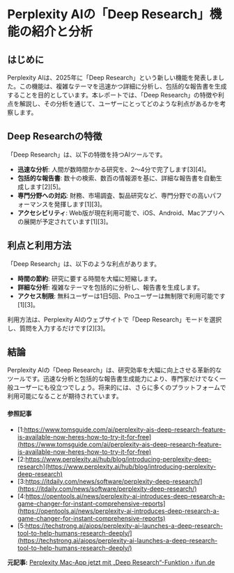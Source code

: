 # Perplexity AIの「Deep Research」機能の紹介と分析

## はじめに

Perplexity AIは、2025年に「Deep Research」という新しい機能を発表しました。この機能は、複雑なテーマを迅速かつ詳細に分析し、包括的な報告書を生成することを目的としています。本レポートでは、「Deep Research」の特徴や利点を解説し、その分析を通じて、ユーザーにとってどのような利点があるかを考察します。

## Deep Researchの特徴

「Deep Research」は、以下の特徴を持つAIツールです。

- **迅速な分析**: 人間が数時間かかる研究を、2〜4分で完了します[3][4]。
- **包括的な報告書**: 数十の検索、数百の情報源を基に、詳細な報告書を自動生成します[2][5]。
- **専門分野への対応**: 財務、市場調査、製品研究など、専門分野での高いパフォーマンスを発揮します[1][3]。
- **アクセシビリティ**: Web版が現在利用可能で、iOS、Android、Macアプリへの展開が予定されています[1][3]。

## 利点と利用方法

「Deep Research」は、以下のような利点があります。

- **時間の節約**: 研究に要する時間を大幅に短縮します。
- **詳細な分析**: 複雑なテーマを包括的に分析し、報告書を生成します。
- **アクセス制限**: 無料ユーザーは1日5回、Proユーザーは無制限で利用可能です[1][3]。

利用方法は、Perplexity AIのウェブサイトで「Deep Research」モードを選択し、質問を入力するだけです[2][3]。

## 結論

Perplexity AIの「Deep Research」は、研究効率を大幅に向上させる革新的なツールです。迅速な分析と包括的な報告書生成能力により、専門家だけでなく一般ユーザーにも役立つでしょう。将来的には、さらに多くのプラットフォームで利用可能になることが期待されています。

#### 参照記事
- [1:https://www.tomsguide.com/ai/perplexity-ais-deep-research-feature-is-available-now-heres-how-to-try-it-for-free](https://www.tomsguide.com/ai/perplexity-ais-deep-research-feature-is-available-now-heres-how-to-try-it-for-free)
- [2:https://www.perplexity.ai/hub/blog/introducing-perplexity-deep-research](https://www.perplexity.ai/hub/blog/introducing-perplexity-deep-research)
- [3:https://itdaily.com/news/software/perplexity-deep-research/](https://itdaily.com/news/software/perplexity-deep-research/)
- [4:https://opentools.ai/news/perplexity-ai-introduces-deep-research-a-game-changer-for-instant-comprehensive-reports](https://opentools.ai/news/perplexity-ai-introduces-deep-research-a-game-changer-for-instant-comprehensive-reports)
- [5:https://techstrong.ai/aiops/perplexity-ai-launches-a-deep-research-tool-to-help-humans-research-deeply/](https://techstrong.ai/aiops/perplexity-ai-launches-a-deep-research-tool-to-help-humans-research-deeply/)


**元記事:** [Perplexity Mac-App jetzt mit „Deep Research“-Funktion › ifun.de](https://www.ifun.de/perplexity-mac-app-jetzt-mit-deep-research-funktion-249037/)